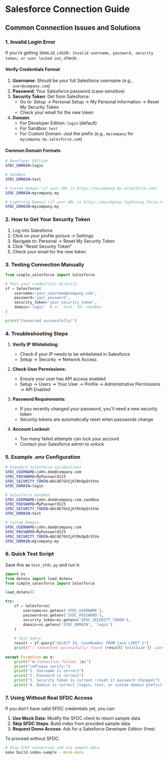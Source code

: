 # Salesforce Connection Guide

## Common Connection Issues and Solutions

### 1. Invalid Login Error

If you're getting `INVALID_LOGIN: Invalid username, password, security token; or user locked out`, check:

#### **Verify Credentials Format**

1. **Username**: Should be your full Salesforce username (e.g., `user@company.com`)
2. **Password**: Your Salesforce password (case-sensitive)
3. **Security Token**: Get from Salesforce:
   - Go to: Setup → Personal Setup → My Personal Information → Reset My Security Token
   - Check your email for the new token
4. **Domain**: 
   - For Developer Edition: `login` (default)
   - For Sandbox: `test`
   - For Custom Domain: Just the prefix (e.g., `mycompany` for `mycompany.my.salesforce.com`)

#### **Common Domain Formats**

```bash
# Developer Edition
SFDC_DOMAIN=login

# Sandbox
SFDC_DOMAIN=test

# Custom Domain (if your URL is https://mycompany.my.salesforce.com)
SFDC_DOMAIN=mycompany.my

# Lightning Domain (if your URL is https://mycompany.lightning.force.com)
SFDC_DOMAIN=mycompany.my
```

### 2. How to Get Your Security Token

1. Log into Salesforce
2. Click on your profile picture → Settings
3. Navigate to: Personal → Reset My Security Token
4. Click "Reset Security Token"
5. Check your email for the new token

### 3. Testing Connection Manually

```python
from simple_salesforce import Salesforce

# Test your credentials directly
sf = Salesforce(
    username='your_username@company.com',
    password='your_password',
    security_token='your_security_token',
    domain='login'  # or 'test' for sandbox
)

print("Connected successfully!")
```

### 4. Troubleshooting Steps

1. **Verify IP Whitelisting**:
   - Check if your IP needs to be whitelisted in Salesforce
   - Setup → Security → Network Access

2. **Check User Permissions**:
   - Ensure your user has API access enabled
   - Setup → Users → Your User → Profile → Administrative Permissions → API Enabled

3. **Password Requirements**:
   - If you recently changed your password, you'll need a new security token
   - Security tokens are automatically reset when passwords change

4. **Account Lockout**:
   - Too many failed attempts can lock your account
   - Contact your Salesforce admin to unlock

### 5. Example .env Configuration

```bash
# Standard Salesforce (production)
SFDC_USERNAME=john.doe@company.com
SFDC_PASSWORD=MyPassword123
SFDC_SECURITY_TOKEN=AbCdEfGhIjKlMnOpQrStUv
SFDC_DOMAIN=login

# Salesforce Sandbox
SFDC_USERNAME=john.doe@company.com.sandbox
SFDC_PASSWORD=MyPassword123
SFDC_SECURITY_TOKEN=AbCdEfGhIjKlMnOpQrStUv
SFDC_DOMAIN=test

# Custom Domain
SFDC_USERNAME=john.doe@company.com
SFDC_PASSWORD=MyPassword123
SFDC_SECURITY_TOKEN=AbCdEfGhIjKlMnOpQrStUv
SFDC_DOMAIN=mycompany.my
```

### 6. Quick Test Script

Save this as `test_sfdc.py` and run it:

```python
import os
from dotenv import load_dotenv
from simple_salesforce import Salesforce

load_dotenv()

try:
    sf = Salesforce(
        username=os.getenv('SFDC_USERNAME'),
        password=os.getenv('SFDC_PASSWORD'),
        security_token=os.getenv('SFDC_SECURITY_TOKEN'),
        domain=os.getenv('SFDC_DOMAIN', 'login')
    )
    
    # Test query
    result = sf.query("SELECT Id, CaseNumber FROM Case LIMIT 1")
    print(f"✅ Connected successfully! Found {result['totalSize']} cases")
    
except Exception as e:
    print(f"❌ Connection failed: {e}")
    print("\nPlease verify:")
    print("1. Username is correct")
    print("2. Password is correct") 
    print("3. Security token is current (reset if password changed)")
    print("4. Domain is correct (login, test, or custom domain prefix)")
```

### 7. Using Without Real SFDC Access

If you don't have valid SFDC credentials yet, you can:

1. **Use Mock Data**: Modify the SFDC client to return sample data
2. **Skip SFDC Steps**: Build index from provided sample data
3. **Request Demo Access**: Ask for a Salesforce Developer Edition (free)

To proceed without SFDC:
```bash
# Skip SFDC connection and use sample data
make build-index-sample --mock-data
```